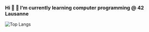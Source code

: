 ### Hi  👋 🌱 I’m currently learning computer programming @ 42 Lausanne
![Top Langs](https://github-readme-stats.vercel.app/api/top-langs/?username=hkahsay&layout=compact)


<!--
**hkahsay/hkahsay** is a ✨ _special_ ✨ repository because its `README.md` (this file) appears on your GitHub profile.

Here are some ideas to get you started:

- 🔭 I’m currently working on ...
- 🌱 I’m currently learning ...
- 👯 I’m looking to collaborate on ...
- 🤔 I’m looking for help with ...
- 💬 Ask me about ...
- 📫 How to reach me: ...
- 😄 Pronouns: ...
- ⚡ Fun fact: ...
- [![hkahsay's GitHub stats](https://github-readme-stats.vercel.app/api?username=hkahsay)](https://github.com/hkahsay/github-readme-stats)
-->
